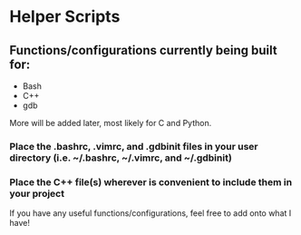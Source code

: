 # Helper Scripts

## Functions/configurations currently being built for:

  - Bash
  - C++
  - gdb

More will be added later, most likely for C and Python.

### Place the .bashrc, .vimrc, and .gdbinit files in your user directory (i.e. ~/.bashrc, ~/.vimrc, and ~/.gdbinit)
### Place the C++ file(s) wherever is convenient to include them in your project

If you have any useful functions/configurations, feel free to add onto what I have!

